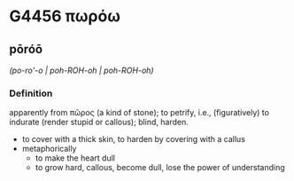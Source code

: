 # G4456 πωρόω

## pōróō

_(po-ro'-o | poh-ROH-oh | poh-ROH-oh)_

### Definition

apparently from πῶρος (a kind of stone); to petrify, i.e., (figuratively) to indurate (render stupid or callous); blind, harden.

- to cover with a thick skin, to harden by covering with a callus
- metaphorically
  - to make the heart dull
  - to grow hard, callous, become dull, lose the power of understanding

